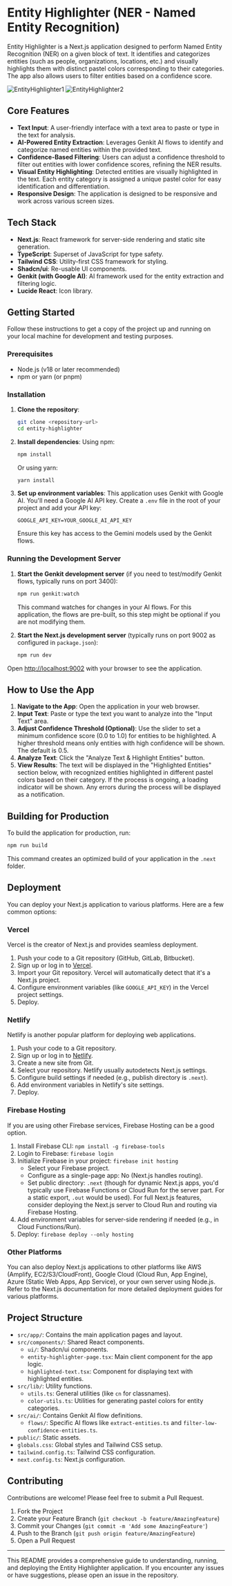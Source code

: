 # Entity Highlighter (NER - Named Entity Recognition)

Entity Highlighter is a Next.js application designed to perform Named Entity Recognition (NER) on a given block of text. It identifies and categorizes entities (such as people, organizations, locations, etc.) and visually highlights them with distinct pastel colors corresponding to their categories. The app also allows users to filter entities based on a confidence score.

![EntityHighlighter1](EntityHighlighter1.png) 
![EntityHighlighter2](EntityHighlighter2.png)

## Core Features

-   **Text Input**: A user-friendly interface with a text area to paste or type in the text for analysis.
-   **AI-Powered Entity Extraction**: Leverages Genkit AI flows to identify and categorize named entities within the provided text.
-   **Confidence-Based Filtering**: Users can adjust a confidence threshold to filter out entities with lower confidence scores, refining the NER results.
-   **Visual Entity Highlighting**: Detected entities are visually highlighted in the text. Each entity category is assigned a unique pastel color for easy identification and differentiation.
-   **Responsive Design**: The application is designed to be responsive and work across various screen sizes.

## Tech Stack

-   **Next.js**: React framework for server-side rendering and static site generation.
-   **TypeScript**: Superset of JavaScript for type safety.
-   **Tailwind CSS**: Utility-first CSS framework for styling.
-   **Shadcn/ui**: Re-usable UI components.
-   **Genkit (with Google AI)**: AI framework used for the entity extraction and filtering logic.
-   **Lucide React**: Icon library.

## Getting Started

Follow these instructions to get a copy of the project up and running on your local machine for development and testing purposes.

### Prerequisites

-   Node.js (v18 or later recommended)
-   npm or yarn (or pnpm)

### Installation

1.  **Clone the repository**:
    ```bash
    git clone <repository-url>
    cd entity-highlighter 
    ```

2.  **Install dependencies**:
    Using npm:
    ```bash
    npm install
    ```
    Or using yarn:
    ```bash
    yarn install
    ```

3.  **Set up environment variables**:
    This application uses Genkit with Google AI. You'll need a Google AI API key. Create a `.env` file in the root of your project and add your API key:
    ```env
    GOOGLE_API_KEY=YOUR_GOOGLE_AI_API_KEY
    ```
    Ensure this key has access to the Gemini models used by the Genkit flows.

### Running the Development Server

1.  **Start the Genkit development server** (if you need to test/modify Genkit flows, typically runs on port 3400):
    ```bash
    npm run genkit:watch 
    ```
    This command watches for changes in your AI flows. For this application, the flows are pre-built, so this step might be optional if you are not modifying them.

2.  **Start the Next.js development server** (typically runs on port 9002 as configured in `package.json`):
    ```bash
    npm run dev
    ```

Open [http://localhost:9002](http://localhost:9002) with your browser to see the application.

## How to Use the App

1.  **Navigate to the App**: Open the application in your web browser.
2.  **Input Text**: Paste or type the text you want to analyze into the "Input Text" area.
3.  **Adjust Confidence Threshold (Optional)**: Use the slider to set a minimum confidence score (0.0 to 1.0) for entities to be highlighted. A higher threshold means only entities with high confidence will be shown. The default is 0.5.
4.  **Analyze Text**: Click the "Analyze Text & Highlight Entities" button.
5.  **View Results**: The text will be displayed in the "Highlighted Entities" section below, with recognized entities highlighted in different pastel colors based on their category. If the process is ongoing, a loading indicator will be shown. Any errors during the process will be displayed as a notification.

## Building for Production

To build the application for production, run:
```bash
npm run build
```
This command creates an optimized build of your application in the `.next` folder.

## Deployment

You can deploy your Next.js application to various platforms. Here are a few common options:

### Vercel

Vercel is the creator of Next.js and provides seamless deployment.
1.  Push your code to a Git repository (GitHub, GitLab, Bitbucket).
2.  Sign up or log in to [Vercel](https://vercel.com).
3.  Import your Git repository. Vercel will automatically detect that it's a Next.js project.
4.  Configure environment variables (like `GOOGLE_API_KEY`) in the Vercel project settings.
5.  Deploy.

### Netlify

Netlify is another popular platform for deploying web applications.
1.  Push your code to a Git repository.
2.  Sign up or log in to [Netlify](https://netlify.com).
3.  Create a new site from Git.
4.  Select your repository. Netlify usually autodetects Next.js settings.
5.  Configure build settings if needed (e.g., publish directory is `.next`).
6.  Add environment variables in Netlify's site settings.
7.  Deploy.

### Firebase Hosting

If you are using other Firebase services, Firebase Hosting can be a good option.
1. Install Firebase CLI: `npm install -g firebase-tools`
2. Login to Firebase: `firebase login`
3. Initialize Firebase in your project: `firebase init hosting`
   - Select your Firebase project.
   - Configure as a single-page app: No (Next.js handles routing).
   - Set public directory: `.next` (though for dynamic Next.js apps, you'd typically use Firebase Functions or Cloud Run for the server part. For a static export, `.out` would be used). For full Next.js features, consider deploying the Next.js server to Cloud Run and routing via Firebase Hosting.
4. Add environment variables for server-side rendering if needed (e.g., in Cloud Functions/Run).
5. Deploy: `firebase deploy --only hosting`

### Other Platforms

You can also deploy Next.js applications to other platforms like AWS (Amplify, EC2/S3/CloudFront), Google Cloud (Cloud Run, App Engine), Azure (Static Web Apps, App Service), or your own server using Node.js. Refer to the Next.js documentation for more detailed deployment guides for various platforms.

## Project Structure

-   `src/app/`: Contains the main application pages and layout.
-   `src/components/`: Shared React components.
    -   `ui/`: Shadcn/ui components.
    -   `entity-highlighter-page.tsx`: Main client component for the app logic.
    -   `highlighted-text.tsx`: Component for displaying text with highlighted entities.
-   `src/lib/`: Utility functions.
    -   `utils.ts`: General utilities (like `cn` for classnames).
    -   `color-utils.ts`: Utilities for generating pastel colors for entity categories.
-   `src/ai/`: Contains Genkit AI flow definitions.
    -   `flows/`: Specific AI flows like `extract-entities.ts` and `filter-low-confidence-entities.ts`.
-   `public/`: Static assets.
-   `globals.css`: Global styles and Tailwind CSS setup.
-   `tailwind.config.ts`: Tailwind CSS configuration.
-   `next.config.ts`: Next.js configuration.

## Contributing

Contributions are welcome! Please feel free to submit a Pull Request.

1. Fork the Project
2. Create your Feature Branch (`git checkout -b feature/AmazingFeature`)
3. Commit your Changes (`git commit -m 'Add some AmazingFeature'`)
4. Push to the Branch (`git push origin feature/AmazingFeature`)
5. Open a Pull Request

---

This README provides a comprehensive guide to understanding, running, and deploying the Entity Highlighter application. If you encounter any issues or have suggestions, please open an issue in the repository.
